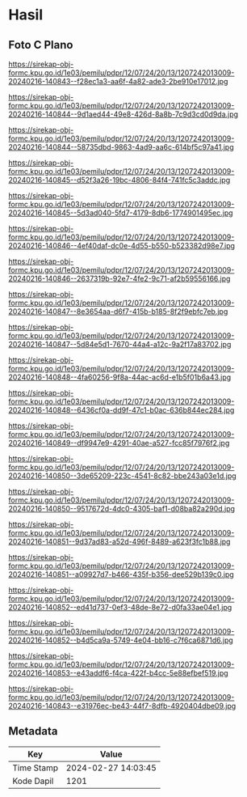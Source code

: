 # Hasil

## Foto C Plano

https://sirekap-obj-formc.kpu.go.id/1e03/pemilu/pdpr/12/07/24/20/13/1207242013009-20240216-140843--f28ec1a3-aa6f-4a82-ade3-2be910e17012.jpg

https://sirekap-obj-formc.kpu.go.id/1e03/pemilu/pdpr/12/07/24/20/13/1207242013009-20240216-140844--9d1aed44-49e8-426d-8a8b-7c9d3cd0d9da.jpg

https://sirekap-obj-formc.kpu.go.id/1e03/pemilu/pdpr/12/07/24/20/13/1207242013009-20240216-140844--58735dbd-9863-4ad9-aa6c-614bf5c97a41.jpg

https://sirekap-obj-formc.kpu.go.id/1e03/pemilu/pdpr/12/07/24/20/13/1207242013009-20240216-140845--d52f3a26-19bc-4806-84f4-741fc5c3addc.jpg

https://sirekap-obj-formc.kpu.go.id/1e03/pemilu/pdpr/12/07/24/20/13/1207242013009-20240216-140845--5d3ad040-5fd7-4179-8db6-1774901495ec.jpg

https://sirekap-obj-formc.kpu.go.id/1e03/pemilu/pdpr/12/07/24/20/13/1207242013009-20240216-140846--4ef40daf-dc0e-4d55-b550-b523382d98e7.jpg

https://sirekap-obj-formc.kpu.go.id/1e03/pemilu/pdpr/12/07/24/20/13/1207242013009-20240216-140846--2637319b-92e7-4fe2-9c71-af2b59556166.jpg

https://sirekap-obj-formc.kpu.go.id/1e03/pemilu/pdpr/12/07/24/20/13/1207242013009-20240216-140847--8e3654aa-d6f7-415b-b185-8f2f9ebfc7eb.jpg

https://sirekap-obj-formc.kpu.go.id/1e03/pemilu/pdpr/12/07/24/20/13/1207242013009-20240216-140847--5d84e5d1-7670-44a4-a12c-9a2f17a83702.jpg

https://sirekap-obj-formc.kpu.go.id/1e03/pemilu/pdpr/12/07/24/20/13/1207242013009-20240216-140848--4fa60256-9f8a-44ac-ac6d-e1b5f01b6a43.jpg

https://sirekap-obj-formc.kpu.go.id/1e03/pemilu/pdpr/12/07/24/20/13/1207242013009-20240216-140848--6436cf0a-dd9f-47c1-b0ac-636b844ec284.jpg

https://sirekap-obj-formc.kpu.go.id/1e03/pemilu/pdpr/12/07/24/20/13/1207242013009-20240216-140849--df9947e9-4291-40ae-a527-fcc85f7976f2.jpg

https://sirekap-obj-formc.kpu.go.id/1e03/pemilu/pdpr/12/07/24/20/13/1207242013009-20240216-140850--3de65209-223c-4541-8c82-bbe243a03e1d.jpg

https://sirekap-obj-formc.kpu.go.id/1e03/pemilu/pdpr/12/07/24/20/13/1207242013009-20240216-140850--9517672d-4dc0-4305-baf1-d08ba82a290d.jpg

https://sirekap-obj-formc.kpu.go.id/1e03/pemilu/pdpr/12/07/24/20/13/1207242013009-20240216-140851--9d37ad83-a52d-496f-8489-a623f3fc1b88.jpg

https://sirekap-obj-formc.kpu.go.id/1e03/pemilu/pdpr/12/07/24/20/13/1207242013009-20240216-140851--a09927d7-b466-435f-b356-dee529b139c0.jpg

https://sirekap-obj-formc.kpu.go.id/1e03/pemilu/pdpr/12/07/24/20/13/1207242013009-20240216-140852--ed41d737-0ef3-48de-8e72-d0fa33ae04e1.jpg

https://sirekap-obj-formc.kpu.go.id/1e03/pemilu/pdpr/12/07/24/20/13/1207242013009-20240216-140852--b4d5ca9a-5749-4e04-bb16-c7f6ca6871d6.jpg

https://sirekap-obj-formc.kpu.go.id/1e03/pemilu/pdpr/12/07/24/20/13/1207242013009-20240216-140853--e43addf6-f4ca-422f-b4cc-5e88efbef519.jpg

https://sirekap-obj-formc.kpu.go.id/1e03/pemilu/pdpr/12/07/24/20/13/1207242013009-20240216-140843--e31976ec-be43-44f7-8dfb-4920404dbe09.jpg


## Metadata

| Key        | Value               |
| ---------- | ------------------- |
| Time Stamp | 2024-02-27 14:03:45 |
| Kode Dapil | 1201                |



